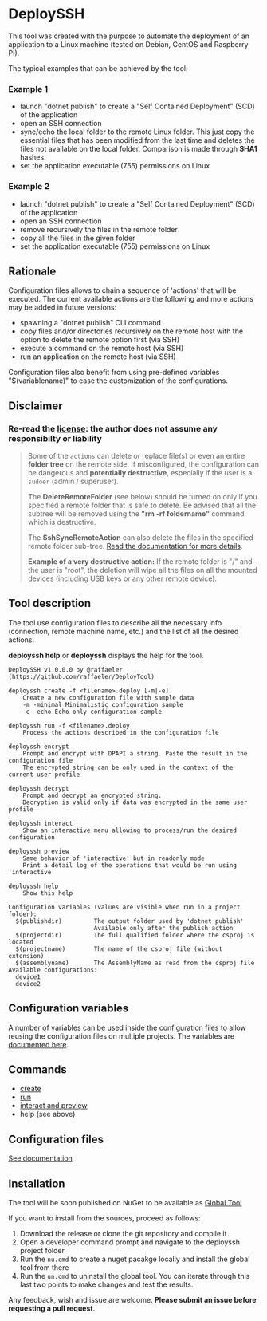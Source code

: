 # DeploySSH
This tool was created with the purpose to automate the deployment of an application to a Linux machine (tested on Debian, CentOS and Raspberry PI).


The typical examples that can be achieved by the tool:
### Example 1
- launch "dotnet publish" to create a "Self Contained Deployment" (SCD) of the application
- open an SSH connection
- sync/echo the local folder to the remote Linux folder. This just copy the essential files that has been modified from the last time and deletes the files not available on the local folder. Comparison is made through **SHA1** hashes.
- set the application executable (755) permissions on Linux

### Example 2
- launch "dotnet publish" to create a "Self Contained Deployment" (SCD) of the application
- open an SSH connection
- remove recursively the files in the remote folder
- copy all the files in the given folder
- set the application executable (755) permissions on Linux

## Rationale
Configuration files allows to chain a sequence of 'actions' that will be executed. The current available actions are the following and more actions may be added in future versions:
- spawning a "dotnet publish" CLI command
- copy files and/or directories recursively on the remote host with the option to delete the remote option first (via SSH)
- execute a command on the remote host (via SSH)
- run an application on the remote host  (via SSH)

Configuration files also benefit from using pre-defined variables "$(variablename)" to ease the customization of the configurations.

## **Disclaimer**
### **Re-read the [license](LICENSE): the author does not assume any responsibilty or liability**

> Some of the `actions` can delete or replace file(s) or even an entire **folder tree** on the remote side. If misconfigured, the configuration can be dangerous and **potentially destructive**, especially if the user is a `sudoer` (admin / superuser).
> 
> The **DeleteRemoteFolder** (see below) should be turned on only if you specified a remote folder that is safe to delete. Be advised that all the subtree will be removed using the **"rm -rf foldername"** command which is destructive.
>
> The **SshSyncRemoteAction** can also delete the files in the specified remote folder sub-tree. [Read the documentation for more details](documentation/echo-folder.md).
> 
> **Example of a very destructive action:**
> If the remote folder is "/" and the user is "root", the deletion will wipe all the files on all the mounted devices (including USB keys or any other remote device).


## Tool description
The tool use configuration files to describe all the necessary info (connection, remote machine name, etc.) and the list of all the desired actions.

**deployssh help** or **deployssh**  displays the help for the tool.
```
DeploySSH v1.0.0.0 by @raffaeler (https://github.com/raffaeler/DeployTool)

deployssh create -f <filename>.deploy [-m|-e]
    Create a new configuration file with sample data
    -m -minimal Minimalistic configuration sample
    -e -echo Echo only configuration sample

deployssh run -f <filename>.deploy
    Process the actions described in the configuration file

deployssh encrypt
    Prompt and encrypt with DPAPI a string. Paste the result in the configuration file
    The encrypted string can be only used in the context of the current user profile

deployssh decrypt
    Prompt and decrypt an encrypted string.
    Decryption is valid only if data was encrypted in the same user profile

deployssh interact
    Show an interactive menu allowing to process/run the desired configuration

deployssh preview
    Same behavior of 'interactive' but in readonly mode
    Print a detail log of the operations that would be run using 'interactive'

deployssh help
    Show this help

Configuration variables (values are visible when run in a project folder):
  $(publishdir)         The output folder used by 'dotnet publish'
                        Available only after the publish action
  $(projectdir)         The full qualified folder where the csproj is located
  $(projectname)        The name of the csproj file (without extension)
  $(assemblyname)       The AssemblyName as read from the csproj file
Available configurations:
  device1
  device2
```
## Configuration variables
A number of variables can be used inside the configuration files to allow reusing the configuration files on multiple projects.
The variables are [documented here](documentation/variables.md).


## Commands
- [create](documentation/command-create.md)
- [run](documentation/command-run.md)
- [interact and preview](documentation/command-interactpreview.md)
- help (see above)

## Configuration files
[See documentation](documentation/configuration.md)

## Installation
The tool will be soon published on NuGet to be available as [Global Tool](https://docs.microsoft.com/en-us/dotnet/core/tools/global-tools)

If you want to install from the sources, proceed as follows:
1. Download the release or clone the git repository and compile it
2. Open a developer command prompt and navigate to the deployssh project folder
3. Run the `nu.cmd` to create a nuget pacakge locally and install the global tool from there
4. Run the `un.cmd` to uninstall the global tool.
You can iterate through this last two points to make changes and test the results.

Any feedback, wish and issue are welcome. **Please submit an issue before requesting a pull request**.

